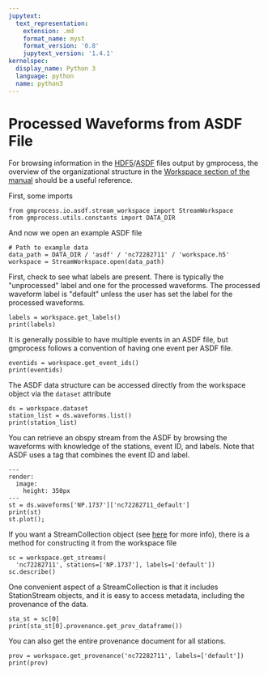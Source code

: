 ```yaml
---
jupytext:
  text_representation:
    extension: .md
    format_name: myst
    format_version: '0.8'
    jupytext_version: '1.4.1'
kernelspec:
  display_name: Python 3
  language: python
  name: python3
---
```

# Processed Waveforms from ASDF File

For browsing information in the 
[HDF5](https://www.hdfgroup.org/solutions/hdf5/)/[ASDF](https://asdf-definition.readthedocs.io/en/latest/)
files output by gmprocess, the overview of the organizational structure in the 
[Workspace section of the manual](../manual/workspace)
should be a useful reference. 

First, some imports

```{code-cell} ipython3
from gmprocess.io.asdf.stream_workspace import StreamWorkspace
from gmprocess.utils.constants import DATA_DIR
```

And now we open an example ASDF file

```{code-cell} ipython3
# Path to example data
data_path = DATA_DIR / 'asdf' / 'nc72282711' / 'workspace.h5'
workspace = StreamWorkspace.open(data_path)
```

First, check to see what labels are present. There is typically the 
"unprocessed" label and one for the processed waveforms. The processed 
waveform label is "default" unless the user has set the label for the 
processed waveforms.

```{code-cell} ipython3
labels = workspace.get_labels()
print(labels)
```

It is generally possible to have multiple events in an ASDF file, but gmprocess
follows a convention of having one event per ASDF file. 

```{code-cell} ipython3
eventids = workspace.get_event_ids()
print(eventids)
```

The ASDF data structure can be accessed directly from the workspace object via
the `dataset` attribute

```{code-cell} ipython3
ds = workspace.dataset
station_list = ds.waveforms.list()
print(station_list)
```

You can retrieve an obspy stream from the ASDF by browsing the waveforms with 
knowledge of the stations, event ID, and labels. Note that ASDF uses a tag 
that combines the event ID and label.

```{code-cell} ipython3
---
render:
  image:
    height: 350px
---
st = ds.waveforms['NP.1737']['nc72282711_default']
print(st)
st.plot();
```

If you want a StreamCollection object (see [here](../manual/data_structures) 
for more info), there is a method for constructing it from the workspace
file

```{code-cell} ipython3
sc = workspace.get_streams(
  'nc72282711', stations=['NP.1737'], labels=['default'])
sc.describe()
```

One convenient aspect of a StreamCollection is that it includes StationStream 
objects, and it is easy to access metadata, including the provenance of the 
data. 

```{code-cell} ipython3
sta_st = sc[0]
print(sta_st[0].provenance.get_prov_dataframe())
```

You can also get the entire provenance document for all stations.

```{code-cell} ipython3
prov = workspace.get_provenance('nc72282711', labels=['default'])
print(prov)
```
